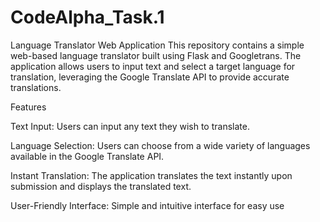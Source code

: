 # CodeAlpha_Task.1
Language Translator Web Application
This repository contains a simple web-based language translator built using Flask and Googletrans. The application allows users to input text and select a target language for translation, leveraging the Google Translate API to provide accurate translations.

Features

Text Input: Users can input any text they wish to translate.

Language Selection: Users can choose from a wide variety of languages available in the Google Translate API.

Instant Translation: The application translates the text instantly upon submission and displays the translated text.

User-Friendly Interface: Simple and intuitive interface for easy use
